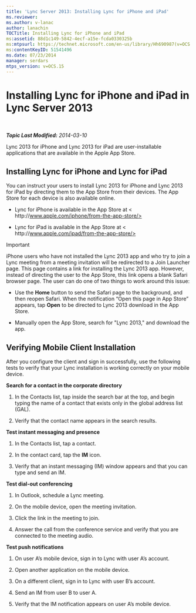 ```yaml
---
title: 'Lync Server 2013: Installing Lync for iPhone and iPad'
ms.reviewer: 
ms.author: v-lanac
author: lanachin
TOCTitle: Installing Lync for iPhone and iPad
ms:assetid: 88d1c149-5842-4ecf-a15e-fcda0330325b
ms:mtpsurl: https://technet.microsoft.com/en-us/library/Hh690987(v=OCS.15)
ms:contentKeyID: 51541496
ms.date: 07/23/2014
manager: serdars
mtps_version: v=OCS.15
---
```


<div data-xmlns="http://www.w3.org/1999/xhtml">

<div class="topic" data-xmlns="http://www.w3.org/1999/xhtml" data-msxsl="urn:schemas-microsoft-com:xslt" data-cs="http://msdn.microsoft.com/en-us/">

<div data-asp="http://msdn2.microsoft.com/asp">

# Installing Lync for iPhone and iPad in Lync Server 2013

</div>

<div id="mainSection">

<div id="mainBody">

<span> </span>

_**Topic Last Modified:** 2014-03-10_

Lync 2013 for iPhone and Lync 2013 for iPad are user-installable applications that are available in the Apple App Store.

<div>

## Installing Lync for iPhone and Lync for iPad

You can instruct your users to install Lync 2013 for iPhone and Lync 2013 for iPad by directing them to the App Store from their devices. The App Store for each device is also available online.

  - Lync for iPhone is available in the App Store at \< h<span></span>ttp://www.apple.com/iphone/from-the-app-store/>

  - Lync for iPad is available in the App Store at \< ht<span></span>tp://www.apple.com/ipad/from-the-app-store/>

<div>


> [!IMPORTANT]  
> iPhone users who have not installed the Lync 2013 app and who try to join a Lync meeting from a meeting invitation will be redirected to a Join Launcher page. This page contains a link for installing the Lync 2013 app. However, instead of directing the user to the App Store, this link opens a blank Safari browser page. The user can do one of two things to work around this issue: 
> <UL>
> <LI>
> <P>Use the <STRONG>Home</STRONG> button to send the Safari page to the background, and then reopen Safari. When the notification “Open this page in App Store” appears, tap <STRONG>Open</STRONG> to be directed to Lync 2013 download in the App Store.</P>
> <LI>
> <P>Manually open the App Store, search for "Lync 2013," and download the app.</P></LI></UL>



</div>

</div>

<div>

## Verifying Mobile Client Installation

After you configure the client and sign in successfully, use the following tests to verify that your Lync installation is working correctly on your mobile device.

**Search for a contact in the corporate directory**

1.  In the Contacts list, tap inside the search bar at the top, and begin typing the name of a contact that exists only in the global address list (GAL).

2.  Verify that the contact name appears in the search results.

**Test instant messaging and presence**

1.  In the Contacts list, tap a contact.

2.  In the contact card, tap the **IM** icon.

3.  Verify that an instant messaging (IM) window appears and that you can type and send an IM.

**Test dial-out conferencing**

1.  In Outlook, schedule a Lync meeting.

2.  On the mobile device, open the meeting invitation.

3.  Click the link in the meeting to join.

4.  Answer the call from the conference service and verify that you are connected to the meeting audio.

**Test push notifications**

1.  On user A’s mobile device, sign in to Lync with user A’s account.

2.  Open another application on the mobile device.

3.  On a different client, sign in to Lync with user B’s account.

4.  Send an IM from user B to user A.

5.  Verify that the IM notification appears on user A’s mobile device.

</div>

</div>

<span> </span>

</div>

</div>

</div>

